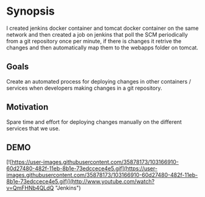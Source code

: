 # Synopsis

I created jenkins docker container and tomcat docker container on the same network and then created a job on jenkins that poll the SCM periodically from a git repository once per minute, if there is changes it retrive the changes and then automatically map them to the webapps folder on tomcat.

## Goals

Create an automated process for deploying changes in other containers / services when developers making changes in a git repository.

## Motivation

Spare time and effort for deploying changes manually on the different services that we use.

## DEMO

[![https://user-images.githubusercontent.com/35878173/103166910-60d27480-482f-11eb-8b1e-73edccece4e5.gif](https://user-images.githubusercontent.com/35878173/103166910-60d27480-482f-11eb-8b1e-73edccece4e5.gif)](http://www.youtube.com/watch?v=QmFHNb4QLdQ "Jenkins")
